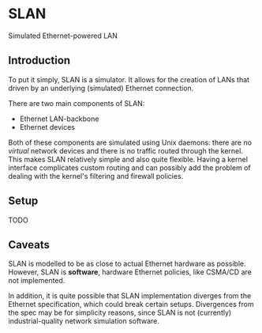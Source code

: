 # SLAN
Simulated Ethernet-powered LAN

## Introduction
To put it simply, SLAN is a simulator. It allows for the creation of LANs that driven by an underlying (simulated) Ethernet connection. 

There are two main components of SLAN:
   * Ethernet LAN-backbone
   * Ethernet devices

Both of these components are simulated using Unix daemons: there are no *virtual* network devices and there is no traffic routed through the kernel. This makes SLAN relatively simple and also quite flexible. Having a kernel interface complicates custom routing and can possibly add the problem of dealing with the kernel's filtering and firewall policies.

## Setup
TODO

## Caveats
SLAN is modelled to be as close to actual Ethernet hardware as possible. However, SLAN is **software**, hardware Ethernet policies, like CSMA/CD are not implemented. 

In addition, it is quite possible that SLAN implementation diverges from the Ethernet specification, which could break certain setups. Divergences from the spec may be for simplicity reasons, since SLAN is not (currently) industrial-quality network simulation software. 
